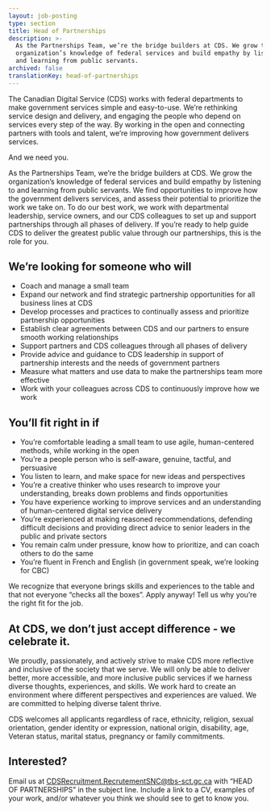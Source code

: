 ```yaml
---
layout: job-posting
type: section
title: Head of Partnerships
description: >-
  As the Partnerships Team, we’re the bridge builders at CDS. We grow the
  organization’s knowledge of federal services and build empathy by listening to
  and learning from public servants.
archived: false
translationKey: head-of-partnerships
---
```

The Canadian Digital Service (CDS) works with federal departments to make government services simple and easy-to-use. We’re rethinking service design and delivery, and engaging the people who depend on services every step of the way. By working in the open and connecting partners with tools and talent, we’re improving how government delivers services.
 
And we need you.
 
As the Partnerships Team, we’re the bridge builders at CDS. We grow the organization’s knowledge of federal services and build empathy by listening to and learning from public servants. We find opportunities to improve how the government delivers services, and assess their potential to prioritize the work we take on. To do our best work, we work with departmental leadership, service owners, and our CDS colleagues to set up and support partnerships through all phases of delivery. If you’re ready to help guide CDS to deliver the greatest public value through our partnerships, this is the role for you. 

## We’re looking for someone who will
* Coach and manage a small team
* Expand our network and find strategic partnership opportunities for all business lines at CDS 
* Develop processes and practices to continually assess and prioritize partnership opportunities 
* Establish clear agreements between CDS and our partners to ensure smooth working relationships
* Support partners and CDS colleagues through all phases of delivery
* Provide advice and guidance to CDS leadership in support of partnership interests and the needs of government partners
* Measure what matters and use data to make the partnerships team more effective
* Work with your colleagues across CDS to continuously improve how we work 

## You’ll fit right in if
* You’re comfortable leading a small team to use agile, human-centered methods, while working in the open
* You’re a people person who is self-aware, genuine, tactful, and persuasive
* You listen to learn, and make space for new ideas and perspectives
* You’re a creative thinker who uses research to improve your understanding, breaks down problems and finds opportunities 
* You have experience working to improve services and an understanding of human-centered digital service delivery
* You’re experienced at making reasoned recommendations, defending difficult decisions and providing direct advice to senior leaders in the public and private sectors
* You remain calm under pressure, know how to prioritize, and can coach others to do the same 
* You’re fluent in French and English (in government speak, we’re looking for CBC)

We recognize that everyone brings skills and experiences to the table and that not everyone “checks all the boxes”. Apply anyway! Tell us why you’re the right fit for the job.
## At CDS, we don’t just accept difference - we celebrate it. 

We proudly, passionately, and actively strive to make CDS more reflective and inclusive of the society that we serve. We will only be able to deliver better, more accessible, and more inclusive public services if we harness diverse thoughts, experiences, and skills. We work hard to create an environment where different perspectives and experiences are valued. We are committed to helping diverse talent thrive.

CDS welcomes all applicants regardless of race, ethnicity, religion, sexual orientation, gender identity or expression, national origin, disability, age, Veteran status, marital status, pregnancy or family commitments.

## Interested?

Email us at 
[CDSRecruitment.RecrutementSNC@tbs-sct.gc.ca](mailto:CDSRecruitment.RecrutementSNC@tbs-sct.gc.ca) with “HEAD OF PARTNERSHIPS” in the subject line. Include a link to a CV, examples of your work, and/or whatever you think we should see to get to know you.
